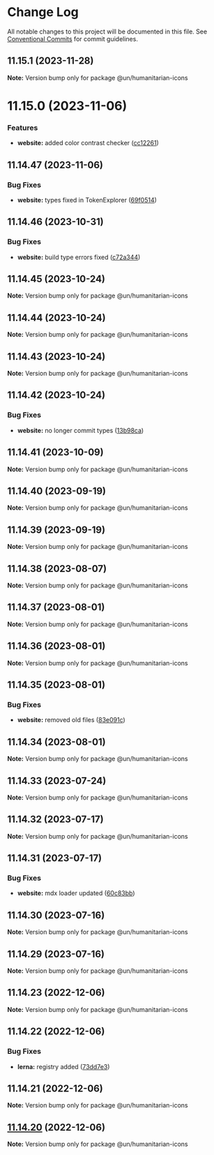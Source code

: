 # Change Log

All notable changes to this project will be documented in this file.
See [Conventional Commits](https://conventionalcommits.org) for commit guidelines.

## 11.15.1 (2023-11-28)

**Note:** Version bump only for package @un/humanitarian-icons





# 11.15.0 (2023-11-06)


### Features

* **website:** added color contrast checker ([cc12261](https://github.com/carbon-design-system/carbon/commit/cc122617dc46fcfe8c8913b405837d549ad2f8f0))





## 11.14.47 (2023-11-06)


### Bug Fixes

* **website:** types fixed in TokenExplorer ([69f0514](https://github.com/carbon-design-system/carbon/commit/69f051402c3fe011e026aae5ffee006c9412ae8f))





## 11.14.46 (2023-10-31)


### Bug Fixes

* **website:** build type errors fixed ([c72a344](https://github.com/carbon-design-system/carbon/commit/c72a3440fc4ef3f29fdacb24e853e315bc54fe0b))





## 11.14.45 (2023-10-24)

**Note:** Version bump only for package @un/humanitarian-icons





## 11.14.44 (2023-10-24)

**Note:** Version bump only for package @un/humanitarian-icons





## 11.14.43 (2023-10-24)

**Note:** Version bump only for package @un/humanitarian-icons





## 11.14.42 (2023-10-24)


### Bug Fixes

* **website:** no longer commit types ([13b98ca](https://github.com/carbon-design-system/carbon/commit/13b98ca873487caa77dbc0828da85c9c136ce6a5))





## 11.14.41 (2023-10-09)

**Note:** Version bump only for package @un/humanitarian-icons





## 11.14.40 (2023-09-19)

**Note:** Version bump only for package @un/humanitarian-icons





## 11.14.39 (2023-09-19)

**Note:** Version bump only for package @un/humanitarian-icons





## 11.14.38 (2023-08-07)

**Note:** Version bump only for package @un/humanitarian-icons





## 11.14.37 (2023-08-01)

**Note:** Version bump only for package @un/humanitarian-icons





## 11.14.36 (2023-08-01)

**Note:** Version bump only for package @un/humanitarian-icons





## 11.14.35 (2023-08-01)


### Bug Fixes

* **website:** removed old files ([83e091c](https://github.com/carbon-design-system/carbon/commit/83e091c04153ac227dbad158e999cb4f247c58ce))





## 11.14.34 (2023-08-01)

**Note:** Version bump only for package @un/humanitarian-icons





## 11.14.33 (2023-07-24)

**Note:** Version bump only for package @un/humanitarian-icons





## 11.14.32 (2023-07-17)

**Note:** Version bump only for package @un/humanitarian-icons





## 11.14.31 (2023-07-17)


### Bug Fixes

* **website:** mdx loader updated ([60c83bb](https://github.com/carbon-design-system/carbon/commit/60c83bba74621ba5a93c9718bc49e4cdfbc807b6))





## 11.14.30 (2023-07-16)

**Note:** Version bump only for package @un/humanitarian-icons





## 11.14.29 (2023-07-16)

**Note:** Version bump only for package @un/humanitarian-icons





## 11.14.23 (2022-12-06)

**Note:** Version bump only for package @un/humanitarian-icons

## 11.14.22 (2022-12-06)

### Bug Fixes

- **lerna:** registry added ([73dd7e3](https://github.com/carbon-design-system/carbon/commit/73dd7e367e91bc1a372aa7e3f841f7f24a1b6934))

## 11.14.21 (2022-12-06)

**Note:** Version bump only for package @un/humanitarian-icons

## [11.14.20](https://github.com/carbon-design-system/carbon/compare/@un/humanitarian-icons@11.14.19...@un/humanitarian-icons@11.14.20) (2022-12-06)

**Note:** Version bump only for package @un/humanitarian-icons
